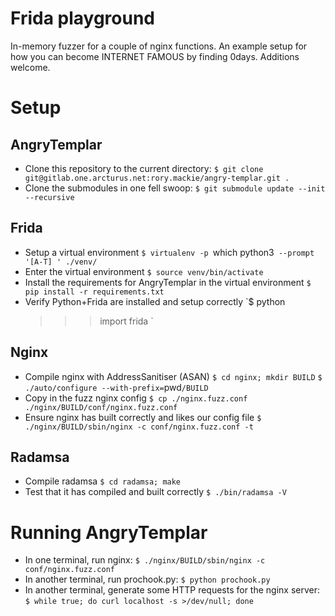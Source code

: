 # Frida playground
In-memory fuzzer for a couple of nginx functions. An example setup for how
you can become INTERNET FAMOUS by finding 0days. Additions welcome.

# Setup
## AngryTemplar
- Clone this repository to the current directory:
  `$ git clone git@gitlab.one.arcturus.net:rory.mackie/angry-templar.git .`
- Clone the submodules in one fell swoop:
  `$ git submodule update --init --recursive`
## Frida
- Setup a virtual environment 
  `$ virtualenv -p `which python3` --prompt '[A-T] ' ./venv/`
- Enter the virtual environment
  `$ source venv/bin/activate`
- Install the requirements for AngryTemplar in the virtual environment
  `$ pip install -r requirements.txt`
- Verify Python+Frida are installed and setup correctly
  `$ python
  >>> import frida
  >>>`
## Nginx
- Compile nginx with AddressSanitiser (ASAN)
  `$ cd nginx; mkdir BUILD`
  `$ ./auto/configure --with-prefix=`pwd`/BUILD`
- Copy in the fuzz nginx config
  `$ cp ./nginx.fuzz.conf ./nginx/BUILD/conf/nginx.fuzz.conf`
- Ensure nginx has built correctly and likes our config file
  `$ ./nginx/BUILD/sbin/nginx -c conf/nginx.fuzz.conf -t`
## Radamsa
- Compile radamsa
  `$ cd radamsa; make`
- Test that it has compiled and built correctly
  `$ ./bin/radamsa -V`

# Running AngryTemplar
- In one terminal, run nginx:
  `$ ./nginx/BUILD/sbin/nginx -c conf/nginx.fuzz.conf`
- In another terminal, run prochook.py:
  `$ python prochook.py`
- In another terminal, generate some HTTP requests for the nginx server:
  `$ while true; do curl localhost -s >/dev/null; done`
